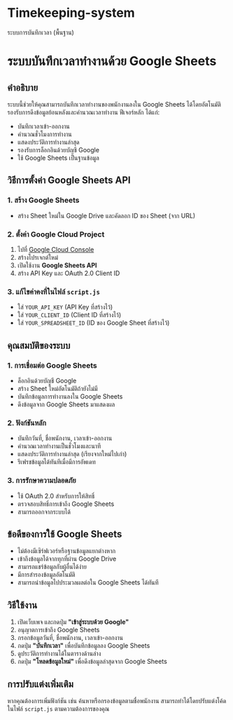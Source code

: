 # Timekeeping-system
ระบบการบันทึกเวลา (พื้นฐาน)

# ระบบบันทึกเวลาทำงานด้วย Google Sheets

## คำอธิบาย
ระบบนี้ช่วยให้คุณสามารถบันทึกเวลาทำงานของพนักงานลงใน Google Sheets ได้โดยอัตโนมัติ รองรับการดึงข้อมูลย้อนหลังและคำนวณเวลาทำงาน ฟีเจอร์หลัก ได้แก่:
- บันทึกเวลาเข้า-ออกงาน
- คำนวณชั่วโมงการทำงาน
- แสดงประวัติการทำงานล่าสุด
- รองรับการล็อกอินด้วยบัญชี Google
- ใช้ Google Sheets เป็นฐานข้อมูล

## วิธีการตั้งค่า Google Sheets API
### 1. สร้าง Google Sheets
- สร้าง Sheet ใหม่ใน Google Drive และคัดลอก ID ของ Sheet (จาก URL)

### 2. ตั้งค่า Google Cloud Project
1. ไปที่ [Google Cloud Console](https://console.cloud.google.com/)
2. สร้างโปรเจกต์ใหม่
3. เปิดใช้งาน **Google Sheets API**
4. สร้าง API Key และ OAuth 2.0 Client ID

### 3. แก้ไขค่าคงที่ในไฟล์ `script.js`
- ใส่ `YOUR_API_KEY` (API Key ที่สร้างไว้)
- ใส่ `YOUR_CLIENT_ID` (Client ID ที่สร้างไว้)
- ใส่ `YOUR_SPREADSHEET_ID` (ID ของ Google Sheet ที่สร้างไว้)

## คุณสมบัติของระบบ
### 1. การเชื่อมต่อ Google Sheets
- ล็อกอินด้วยบัญชี Google
- สร้าง Sheet ใหม่อัตโนมัติถ้ายังไม่มี
- บันทึกข้อมูลการทำงานลงใน Google Sheets
- ดึงข้อมูลจาก Google Sheets มาแสดงผล

### 2. ฟังก์ชันหลัก
- บันทึกวันที่, ชื่อพนักงาน, เวลาเข้า-ออกงาน
- คำนวณเวลาทำงานเป็นชั่วโมงและนาที
- แสดงประวัติการทำงานล่าสุด (เรียงจากใหม่ไปเก่า)
- รีเฟรชข้อมูลได้ทันทีเมื่อมีการอัพเดท

### 3. การรักษาความปลอดภัย
- ใช้ OAuth 2.0 สำหรับการให้สิทธิ์
- ตรวจสอบสิทธิ์การเข้าถึง Google Sheets
- สามารถออกจากระบบได้

## ข้อดีของการใช้ Google Sheets
- ไม่ต้องมีเซิร์ฟเวอร์หรือฐานข้อมูลแยกต่างหาก
- เข้าถึงข้อมูลได้จากทุกที่ผ่าน Google Drive
- สามารถแชร์ข้อมูลกับผู้อื่นได้ง่าย
- มีการสำรองข้อมูลอัตโนมัติ
- สามารถนำข้อมูลไปประมวลผลต่อใน Google Sheets ได้ทันที

## วิธีใช้งาน
1. เปิดเว็บเพจ และกดปุ่ม **"เข้าสู่ระบบด้วย Google"**
2. อนุญาตการเข้าถึง Google Sheets
3. กรอกข้อมูลวันที่, ชื่อพนักงาน, เวลาเข้า-ออกงาน
4. กดปุ่ม **"บันทึกเวลา"** เพื่อบันทึกข้อมูลลง Google Sheets
5. ดูประวัติการทำงานได้ในตารางด้านล่าง
6. กดปุ่ม **"โหลดข้อมูลใหม่"** เพื่อดึงข้อมูลล่าสุดจาก Google Sheets


## การปรับแต่งเพิ่มเติม
หากคุณต้องการเพิ่มฟังก์ชัน เช่น ค้นหาหรือกรองข้อมูลตามชื่อพนักงาน สามารถทำได้โดยปรับแต่งโค้ดในไฟล์ `script.js` ตามความต้องการของคุณ


